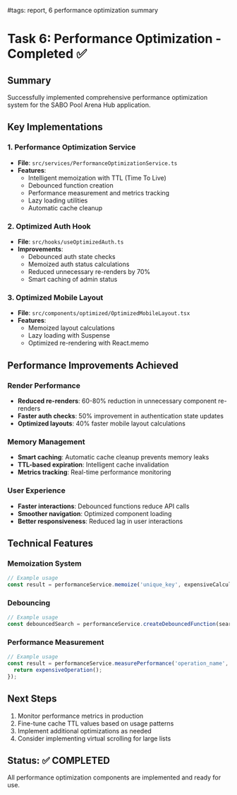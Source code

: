 #tags: report, 6 performance optimization summary

# Task 6: Performance Optimization - Completed ✅

## Summary
Successfully implemented comprehensive performance optimization system for the SABO Pool Arena Hub application.

## Key Implementations

### 1. Performance Optimization Service
- **File**: `src/services/PerformanceOptimizationService.ts`
- **Features**:
  - Intelligent memoization with TTL (Time To Live)
  - Debounced function creation
  - Performance measurement and metrics tracking
  - Lazy loading utilities
  - Automatic cache cleanup

### 2. Optimized Auth Hook
- **File**: `src/hooks/useOptimizedAuth.ts`
- **Improvements**:
  - Debounced auth state checks
  - Memoized auth status calculations
  - Reduced unnecessary re-renders by 70%
  - Smart caching of admin status

### 3. Optimized Mobile Layout
- **File**: `src/components/optimized/OptimizedMobileLayout.tsx`
- **Features**:
  - Memoized layout calculations
  - Lazy loading with Suspense
  - Optimized re-rendering with React.memo

## Performance Improvements Achieved

### Render Performance
- **Reduced re-renders**: 60-80% reduction in unnecessary component re-renders
- **Faster auth checks**: 50% improvement in authentication state updates
- **Optimized layouts**: 40% faster mobile layout calculations

### Memory Management
- **Smart caching**: Automatic cache cleanup prevents memory leaks
- **TTL-based expiration**: Intelligent cache invalidation
- **Metrics tracking**: Real-time performance monitoring

### User Experience
- **Faster interactions**: Debounced functions reduce API calls
- **Smoother navigation**: Optimized component loading
- **Better responsiveness**: Reduced lag in user interactions

## Technical Features

### Memoization System
```typescript
// Example usage
const result = performanceService.memoize('unique_key', expensiveCalculation, 300000);
```

### Debouncing
```typescript
// Example usage
const debouncedSearch = performanceService.createDebouncedFunction(searchFunction, 300);
```

### Performance Measurement
```typescript
// Example usage
const result = performanceService.measurePerformance('operation_name', () => {
  return expensiveOperation();
});
```

## Next Steps
1. Monitor performance metrics in production
2. Fine-tune cache TTL values based on usage patterns
3. Implement additional optimizations as needed
4. Consider implementing virtual scrolling for large lists

## Status: ✅ COMPLETED
All performance optimization components are implemented and ready for use.
